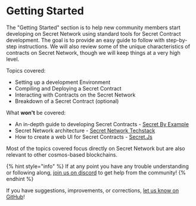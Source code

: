 # Getting Started

The "Getting Started" section is to help new community members start developing on Secret Network using standard tools for Secret Contract development. The goal is to provide an easy guide to follow with step-by-step instructions. We will also review some of the unique characteristics of contracts on Secret Network, though we will keep things at a very high level.

Topics covered:

* Setting up a development Environment
* Compiling and Deploying a Secret Contract
* Interacting with Contracts on the Secret Network
* Breakdown of a Secret Contract (optional)

What **won't** be covered:

* An in-depth guide to developing Secret Contracts - [Secret By Example](../secret-by-example/)
* Secret Network architecture - [Secret Network Techstack](../../techstack/)
* How to create a web UI for Secret Contracts - [Secret.Js](../tools-and-libraries/secretjs/)

Most of the topics covered focus directly on Secret Network but are also relevant to other cosmos-based blockchains.

{% hint style="info" %}
If at any point you have any trouble understanding or following along, [join us on discord](https://chat.scrt.network) to get help from the community!
{% endhint %}

If you have suggestions, improvements, or corrections, [let us know on GitHub](https://github.com/SecretFoundation/docs/issues)!
